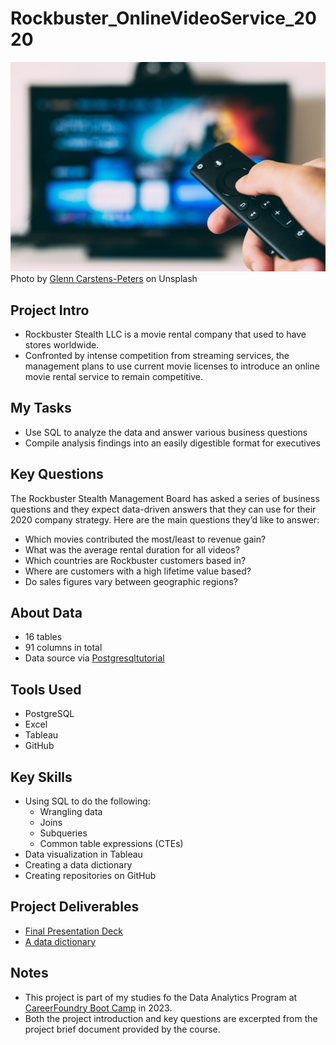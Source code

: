 # Rockbuster_OnlineVideoService_2020

![title](https://github.com/PeiMeiLee/Rockbuster_OnlineVideoService_2020/blob/main/01%20Project%20Management/glenn-carstens-peters-EOQhsfFBhRk-unsplash.jpg)
Photo by [Glenn Carstens-Peters](https://unsplash.com/@glenncarstenspeters?utm_content=creditCopyText&utm_medium=referral&utm_source=unsplash) on Unsplash
## Project Intro
- Rockbuster Stealth LLC is a movie rental company that used to have stores worldwide. 
- Confronted by intense competition from streaming services, the management plans to use current movie licenses to introduce an online movie rental service to remain competitive.

## My Tasks
- Use SQL to analyze the data and answer various business questions 
- Compile analysis findings into an easily digestible format for executives

## Key Questions
The Rockbuster Stealth Management Board has asked a series of business questions and they expect data-driven answers that they can use for their 2020 company strategy. Here are the main questions they’d like to answer:

- Which movies contributed the most/least to revenue gain?
- What was the average rental duration for all videos?
- Which countries are Rockbuster customers based in?
- Where are customers with a high lifetime value based?
- Do sales figures vary between geographic regions?

## About Data
- 16 tables 
- 91 columns in total
- Data source via [Postgresqltutorial](www.postgresqltutorial.com/wp-content/uploads/2019/05/dvdrental.zip)

## Tools Used
- PostgreSQL
- Excel
- Tableau
- GitHub

## Key Skills
- Using SQL to do the following: 
  - Wrangling data
  - Joins
  - Subqueries
  - Common table expressions (CTEs)
- Data visualization in Tableau
- Creating a data dictionary
- Creating repositories on GitHub

## Project Deliverables
- [Final Presentation Deck](https://github.com/PeiMeiLee/Rockbuster_OnlineVideoService_2020/blob/main/05%20Sent%20to%20Client/E3.10_Presentation_Lee.pdf)
- [A data dictionary](https://github.com/PeiMeiLee/Rockbuster_OnlineVideoService_2020/blob/main/05%20Sent%20to%20Client/E3.10_Data_Dictionary_Lee.pdf)
  
## Notes
- This project is part of my studies fo the Data Analytics Program at [CareerFoundry Boot Camp](https://careerfoundry.com) in 2023.
- Both the project introduction and key questions are excerpted from the project brief document provided by the course.
